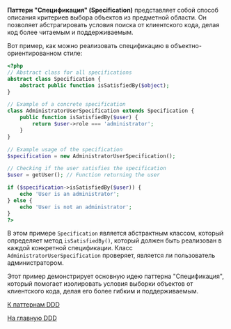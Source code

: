 **Паттерн "Спецификация" (Specification)** представляет собой способ описания критериев выбора объектов из предметной
области. Он позволяет абстрагировать условия поиска от клиентского кода, делая код более читаемым и поддерживаемым.

Вот пример, как можно реализовать спецификацию в объектно-ориентированном стиле:

```php
<?php
// Abstract class for all specifications
abstract class Specification {
    abstract public function isSatisfiedBy($object);
}

// Example of a concrete specification
class AdministratorUserSpecification extends Specification {
    public function isSatisfiedBy($user) {
        return $user->role === 'administrator';
    }
}

// Example usage of the specification
$specification = new AdministratorUserSpecification();

// Checking if the user satisfies the specification
$user = getUser(); // Function returning the user

if ($specification->isSatisfiedBy($user)) {
    echo 'User is an administrator';
} else {
    echo 'User is not an administrator';
}
?>
```

В этом примере `Specification` является абстрактным классом, который определяет метод `isSatisfiedBy()`, который должен быть
реализован в каждой конкретной спецификации. Класс `AdministratorUserSpecification` проверяет, является ли
пользователь администратором.

Этот пример демонстрирует основную идею паттерна "Спецификация", который помогает изолировать условия выборки
объектов от клиентского кода, делая его более гибким и поддерживаемым.

[К паттернам DDD](main.md)

[На главную DDD](../main.md)